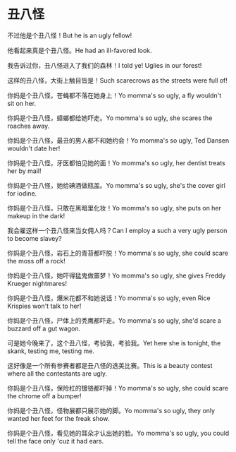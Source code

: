 # 丑八怪

<p><span class="chinese">不过他是个丑八怪！</span><span class="english">But he is an ugly fellow!</span></p>

<p><span class="chinese">他看起来真是个丑八怪。</span><span class="english">He had an ill-favored look.</span></p>

<p><span class="chinese">我告诉过你，丑八怪进入了我们的森林！</span><span class="english">I told ye! Uglies in our forest!</span></p>

<p><span class="chinese">这样的丑八怪，大街上触目皆是！</span><span class="english">Such scarecrows as the streets were full of!</span></p>

<p><span class="chinese">你妈是个丑八怪，苍蝇都不落在她身上！</span><span class="english">Yo momma's so ugly, a fly wouldn't sit on her.</span></p>

<p><span class="chinese">你妈是个丑八怪，蟑螂都给她吓走。</span><span class="english">Yo momma's so ugly, she scares the roaches away.</span></p>

<p><span class="chinese">你妈是个丑八怪，最丑的男人都不和她约会！</span><span class="english">Yo momma's so ugly, Ted Dansen wouldn't date her!</span></p>

<p><span class="chinese">你妈是个丑八怪，牙医都怕见她的面！</span><span class="english">Yo momma's so ugly, her dentist treats her by mail!</span></p>

<p><span class="chinese">你妈是个丑八怪，她给碘酒做瓶盖。</span><span class="english">Yo momma's so ugly, she's the cover girl for iodine.</span></p>

<p><span class="chinese">你妈是个丑八怪，只敢在黑暗里化妆！</span><span class="english">Yo momma's so ugly, she puts on her makeup in the dark!</span></p>

<p><span class="chinese">我会雇这样一个丑八怪来当女佣人吗？</span><span class="english">Can I employ a such a very ugly person to become slavey?</span></p>

<p><span class="chinese">你妈是个丑八怪，岩石上的青苔都吓脱！</span><span class="english">Yo momma's so ugly, she could scare the moss off a rock!</span></p>

<p><span class="chinese">你妈是个丑八怪，她吓得猛鬼做噩梦！</span><span class="english">Yo momma's so ugly, she gives Freddy Krueger nightmares!</span></p>

<p><span class="chinese">你妈是个丑八怪，爆米花都不和她说话！</span><span class="english">Yo momma's so ugly, even Rice Krispies won't talk to her!</span></p>

<p><span class="chinese">你妈是个丑八怪，尸体上的秃鹰都吓走。</span><span class="english">Yo momma's so ugly, she'd scare a buzzard off a gut wagon.</span></p>

<p><span class="chinese">可是她今晚来了，这个丑八怪，考验我，考验我。</span><span class="english">Yet here she is tonight, the skank, testing me, testing me.</span></p>

<p><span class="chinese">这好像是一个所有参赛者都是丑八怪的选美比赛。</span><span class="english">This is a beauty contest where all the contestants are ugly.</span></p>

<p><span class="chinese">你妈是个丑八怪，保险杠的镀铬都吓掉！</span><span class="english">Yo momma's so ugly, she could scare the chrome off a bumper!</span></p>

<p><span class="chinese">你妈是个丑八怪，怪物展都只展示她的脚。</span><span class="english">Yo momma's so ugly, they only wanted her feet for the freak show.</span></p>

<p><span class="chinese">你妈是个丑八怪，看见她的耳朵才认出她的脸。</span><span class="english">Yo momma's so ugly, you could tell the face only 'cuz it had ears.</span></p>


